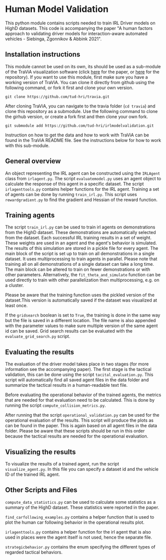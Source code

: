 # Human Model Validation
This python module contains scripts needed to train IRL Driver models on HighD datasets. This code is accompanying the paper "A human factors approach to 
validating driver models for interaction-aware automated vehicles - Siebinga, Zgonnikov & Abbink 2021".

## Installation instructions
This module cannot be used on its own, its should be used as a sub-module of the TraViA visualization software (click 
[here](https://joss.theoj.org/papers/10.21105/joss.03607) for the paper, or [here](https://github.com/tud-hri/travia) for the repository). If you want to 
use this module, first make sure you have a working version of TraViA. You can clone it directly from github using the following command, or fork it first 
and clone your own version.

```
git clone https://github.com/tud-hri/travia.git
```

After cloning TraViA, you can navigate to the travia folder (`cd travia`) and clone this repository as a submodule. Use the following command to clone the 
girhub version, or create a fork first and then clone your own fork.

```
git submodule add https://github.com/tud-hri/irlmodelvalidation.git
```

Instruction on how to get the data and how to work with TraViA can be found in the TraViA README file. See the instructions below for how to work with this 
sub-module.

## General overview 
An object representing the IRL agent can be constructed using the `IRLAgent` class from `irlagent.py`. The script `evaluatemodel.py` uses an agent object
to calculate the response of this agent in a specific dataset. The script `irlagenttools.py` contains helper functions for the IRL agent. Training a set of 
agents can be done by running `train_irl.py`. This script uses `rewardgradient.py` to find the gradient and Hessian of the reward function.

## Training agents
The script `train_irl.py` can be used to train irl agents on demonstrations from the HighD dataset. These demonstrations are automatically selected from the 
dataset. Each successful IRL training results in a set of weight. These weights are used in an agent and the agent's behavior is simulated. The results of 
this simulation are stored in a pickle file for every agent. The main block of the script is set up to train on all demonstrations in a single dataset. It 
uses multiprocessing to train agents in parallel. Please note that training all on all demonstrations of a single dataset can take a long time. The main 
block can be altered to train on fewer demonstrations or with other parameters. Alternatively, the `fit_theta_and_simulate` function can be used directly to 
train with other parallelization then multiprocessing, e.g. on a cluster.  

Please be aware that the training function uses the pickled version of the dataset.This version is automatically saved if the dataset was visualized at 
least once.

If the `gridsearch` boolean is set to `True`, the training is done in the same way but the file is saved in a different location. The file name is also 
appended with the parameter values to make sure multiple version of the same agent id can be saved. Grid search results can be evaluated with the 
`evaluate_grid_search.py` script.  

## Evaluating the results
The evaluation of the driver model takes place in two stages (for more information see the accompanying paper). The first stage is the tactical validation, 
this can be done using the script `tacital_evaluation.py`. This script will automatically find all saved agent files in the data folder and summarize the 
tactical results in a human-readable text file. 

Before evaluating the operational behavior of the trained agents, the metrics that are needed for that evaluation need to be calculated. This is done by running
the script `compute_collision_metrics.py`.

After running that the script `operational_validation.py` can be used for the operational evaluation of the results. This script will produce the plots as
can be found in the paper. This is again based on all agent files in the data folder. Please be aware that these scripts should be run in this order because 
the tactical results are needed for the operational evaluation.

## Visualizing the results
To visualize the results of a trained agent, run the script `visualize_agent.py`. In this file you can specify a dataset id and the vehicle ID of the 
trained IRL agent.  

## Other Scripts and Files
`compute_data_statistics.py` can be used to calculate some statistics as a summary of the HighD dataset. These statistics were reported in the paper.

`find_carfollowing_examples.py` contains a helper function that is used to plot the human car following behavior in the operational results plot.

`irlagenttools.py` contains a helper function for the irl agent that is also used in places were the agent itself is not used, hence the separate file.

`strategicbehavior.py` contains the enum specifying the different types of regarded tactical behaviors.